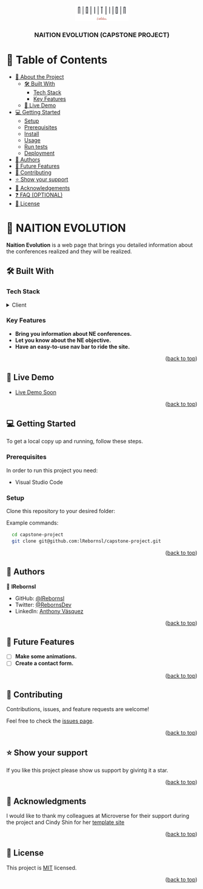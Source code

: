 <a name="readme-top"></a>

<div align="center">
  <!-- You are encouraged to replace this logo with your own! Otherwise you can also remove it. -->
  <img src="images/naition_logo.jpg" alt="logo" width="140"  height="auto" />
  <br/>

  <h3><b>NAITION EVOLUTION (CAPSTONE PROJECT)</b></h3>

</div>

<!-- TABLE OF CONTENTS -->

# 📗 Table of Contents

- [📖 About the Project](#about-project)
  - [🛠 Built With](#built-with)
    - [Tech Stack](#tech-stack)
    - [Key Features](#key-features)
  - [🚀 Live Demo](#live-demo)
- [💻 Getting Started](#getting-started)
  - [Setup](#setup)
  - [Prerequisites](#prerequisites)
  - [Install](#install)
  - [Usage](#usage)
  - [Run tests](#run-tests)
  - [Deployment](#deployment)
- [👥 Authors](#authors)
- [🔭 Future Features](#future-features)
- [🤝 Contributing](#contributing)
- [⭐️ Show your support](#support)
- [🙏 Acknowledgements](#acknowledgements)
- [❓ FAQ (OPTIONAL)](#faq)
- [📝 License](#license)

<!-- PROJECT DESCRIPTION -->

# 📖 NAITION EVOLUTION <a name="about-project"></a>

**Naition Evolution** is a web page that brings you detailed information about the conferences realized and they will be realized.

## 🛠 Built With <a name="built-with"></a>

### Tech Stack <a name="tech-stack"></a>

<details>
  <summary>Client</summary>
  <ul>
    <li><a href="https://html5.org">HTML</a></li>
    <li><a href="https://www.w3.org/Style/CSS/Overview.en.html">CSS</a></li>
    <li><a href="https://www.javascript.com">JS</a></li>
  </ul>
</details>

<!-- Features -->

### Key Features <a name="key-features"></a>

- **Bring you information about NE conferences.**
- **Let you know about the NE objective.**
- **Have an easy-to-use nav bar to ride the site.**

<p align="right">(<a href="#readme-top">back to top</a>)</p>

<!-- LIVE DEMO -->

## 🚀 Live Demo <a name="live-demo"></a>

- [Live Demo Soon](#)

<p align="right">(<a href="#readme-top">back to top</a>)</p>

<!-- GETTING STARTED -->

## 💻 Getting Started <a name="getting-started"></a>

To get a local copy up and running, follow these steps.

### Prerequisites

In order to run this project you need: 

- Visual Studio Code

### Setup

Clone this repository to your desired folder:

Example commands:

```sh
  cd capstone-project
  git clone git@github.com:lRebornsl/capstone-project.git
```

<p align="right">(<a href="#readme-top">back to top</a>)</p>

<!-- AUTHORS -->

## 👥 Authors <a name="authors"></a>

👤 **lRebornsl**

- GitHub: [@lRebornsl](https://github.com/lRebornsl)
- Twitter: [@RebornsDev](https://twitter.com/RebornsDev)
- LinkedIn: [Anthony Vásquez](https://www.linkedin.com/in/avvm98/)

<p align="right">(<a href="#readme-top">back to top</a>)</p>

<!-- FUTURE FEATURES -->

## 🔭 Future Features <a name="future-features"></a>

- [ ] **Make some animations.**
- [ ] **Create a contact form.**

<p align="right">(<a href="#readme-top">back to top</a>)</p>

<!-- CONTRIBUTING -->

## 🤝 Contributing <a name="contributing"></a>

Contributions, issues, and feature requests are welcome!

Feel free to check the [issues page](../../issues/).

<p align="right">(<a href="#readme-top">back to top</a>)</p>

<!-- SUPPORT -->

## ⭐️ Show your support <a name="support"></a>

If you like this project please show us support by givintg it a star.

<p align="right">(<a href="#readme-top">back to top</a>)</p>

<!-- ACKNOWLEDGEMENTS -->

## 🙏 Acknowledgments <a name="acknowledgements"></a>

I would like to thank my colleagues at Microverse for their support during the project and Cindy Shin for her [template site](https://www.behance.net/gallery/29845175/CC-Global-Summit-2015)

<p align="right">(<a href="#readme-top">back to top</a>)</p>

<!-- LICENSE -->

## 📝 License <a name="license"></a>

This project is [MIT](./LICENSE) licensed.

<p align="right">(<a href="#readme-top">back to top</a>)</p>